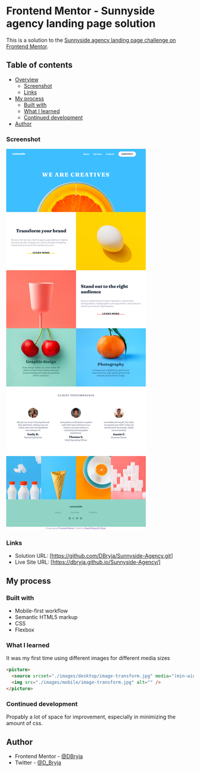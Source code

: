 # Frontend Mentor - Sunnyside agency landing page solution

This is a solution to the [Sunnyside agency landing page challenge on Frontend Mentor](https://www.frontendmentor.io/challenges/sunnyside-agency-landing-page-7yVs3B6ef).

## Table of contents

- [Overview](#overview)
  - [Screenshot](#screenshot)
  - [Links](#links)
- [My process](#my-process)
  - [Built with](#built-with)
  - [What I learned](#what-i-learned)
  - [Continued development](#continued-development)
- [Author](#author)

### Screenshot

![](./DBryja_SunnysideAgency_Desktop.png)

### Links

- Solution URL: [https://github.com/DBryja/Sunnyside-Agency.git]
- Live Site URL: [https://dbryja.github.io/Sunnyside-Agency/]

## My process

### Built with

- Mobile-first workflow
- Semantic HTML5 markup
- CSS
- Flexbox

### What I learned

It was my first time using different images for different media sizes

```html
<picture>
  <source srcset="./images/desktop/image-transform.jpg" media="(min-width: 768px)" />
  <img src="./images/mobile/image-transform.jpg" alt="" />
</picture>
```
### Continued development

Propably a lot of space for improvement, especially in minimizing the amount of css.

## Author

- Frontend Mentor - [@DBryja](https://www.frontendmentor.io/profile/DBryja)
- Twitter - [@D_Bryja](https://www.twitter.com/D_Bryja)

